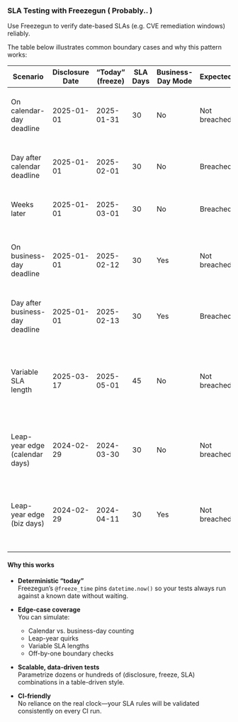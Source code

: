 ### SLA Testing with Freezegun ( Probably.. )

Use Freezegun to verify date-based SLAs (e.g. CVE remediation windows) reliably. 

The table below illustrates common boundary cases and why this pattern works:

| Scenario                        | Disclosure Date | “Today” (freeze) | SLA Days | Business-Day Mode | Expected   | Notes                                                                       |
|---------------------------------|-----------------|------------------|----------|------------------|------------|-----------------------------------------------------------------------------|
| On calendar-day deadline        | 2025-01-01      | 2025-01-31       | 30       | No               | Not breached | 30 days after Jan 1 is Jan 31; SLA not yet expired                          |
| Day after calendar deadline     | 2025-01-01      | 2025-02-01       | 30       | No               | Breached    | First calendar day past the deadline                                        |
| Weeks later                     | 2025-01-01      | 2025-03-01       | 30       | No               | Breached    | Long after deadline → still breached                                         |
| On business-day deadline        | 2025-01-01      | 2025-02-12       | 30       | Yes              | Not breached | 30 business days (Mon–Fri) from Jan 1 lands on Feb 12                        |
| Day after business-day deadline | 2025-01-01      | 2025-02-13       | 30       | Yes              | Breached    | First business-day past the deadline                                         |
| Variable SLA length             | 2025-03-17      | 2025-05-01       | 45       | No               | Not breached | 45 calendar days after Mar 17 is May 1; this day is deadline, not yet breached |
| Leap-year edge (calendar days)  | 2024-02-29      | 2024-03-30       | 30       | No               | Not breached | 2024 is a leap year; 30 days after Feb 29 is Mar 30                          |
| Leap-year edge (biz days)       | 2024-02-29      | 2024-04-11       | 30       | Yes             | Not breached | 30 business days after Feb 29 lands on Apr 11 (skips weekends)               |

#### Why this works

- **Deterministic “today”**  
  Freezegun’s `@freeze_time` pins `datetime.now()` so your tests always run against a known date without waiting.

- **Edge-case coverage**  
  You can simulate:
  - Calendar vs. business-day counting  
  - Leap-year quirks  
  - Variable SLA lengths  
  - Off-by-one boundary checks  

- **Scalable, data-driven tests**  
  Parametrize dozens or hundreds of (disclosure, freeze, SLA) combinations in a table-driven style.

- **CI-friendly**  
  No reliance on the real clock—your SLA rules will be validated consistently on every CI run.


##
##
